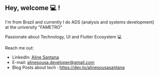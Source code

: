 ## Hey, welcome 💻 !  

I'm from Brazil and currently I do ADS (analysis and systems development) at the university "FAMETRO"
<p>Passionate about Technology, UI and Flutter Ecosystem 💻</p>


Reach me out:
* LinkedIn: [Aline Santana](https://www.linkedin.com/in/aline-sousa-santana-131535256/)
* E-mail: alinesousa.developer@gmail.com
* Blog Posts about tech : https://dev.to/alinesousasantana
